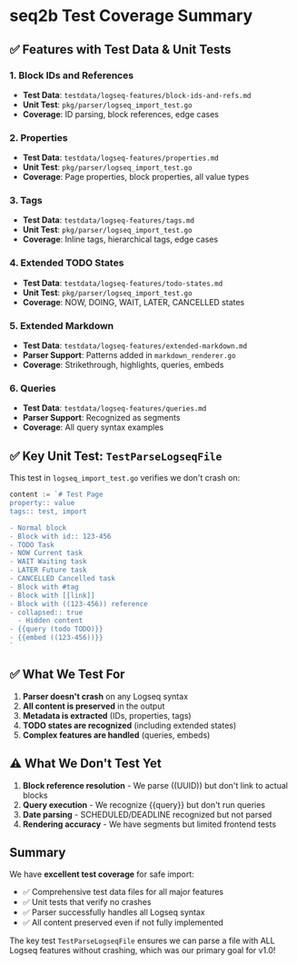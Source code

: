 # seq2b Test Coverage Summary

## ✅ Features with Test Data & Unit Tests

### 1. **Block IDs and References**
- **Test Data**: `testdata/logseq-features/block-ids-and-refs.md`
- **Unit Test**: `pkg/parser/logseq_import_test.go`
- **Coverage**: ID parsing, block references, edge cases

### 2. **Properties**  
- **Test Data**: `testdata/logseq-features/properties.md`
- **Unit Test**: `pkg/parser/logseq_import_test.go`
- **Coverage**: Page properties, block properties, all value types

### 3. **Tags**
- **Test Data**: `testdata/logseq-features/tags.md`
- **Unit Test**: `pkg/parser/logseq_import_test.go`
- **Coverage**: Inline tags, hierarchical tags, edge cases

### 4. **Extended TODO States**
- **Test Data**: `testdata/logseq-features/todo-states.md`
- **Unit Test**: `pkg/parser/logseq_import_test.go`
- **Coverage**: NOW, DOING, WAIT, LATER, CANCELLED states

### 5. **Extended Markdown**
- **Test Data**: `testdata/logseq-features/extended-markdown.md`
- **Parser Support**: Patterns added in `markdown_renderer.go`
- **Coverage**: Strikethrough, highlights, queries, embeds

### 6. **Queries**
- **Test Data**: `testdata/logseq-features/queries.md`
- **Parser Support**: Recognized as segments
- **Coverage**: All query syntax examples

## ✅ Key Unit Test: `TestParseLogseqFile`

This test in `logseq_import_test.go` verifies we don't crash on:
```go
content := `# Test Page
property:: value
tags:: test, import

- Normal block
- Block with id:: 123-456
- TODO Task
- NOW Current task
- WAIT Waiting task
- LATER Future task
- CANCELLED Cancelled task
- Block with #tag
- Block with [[link]]
- Block with ((123-456)) reference
- collapsed:: true
  - Hidden content
- {{query (todo TODO)}}
- {{embed ((123-456))}}
`
```

## ✅ What We Test For

1. **Parser doesn't crash** on any Logseq syntax
2. **All content is preserved** in the output
3. **Metadata is extracted** (IDs, properties, tags)
4. **TODO states are recognized** (including extended states)
5. **Complex features are handled** (queries, embeds)

## ⚠️ What We Don't Test Yet

1. **Block reference resolution** - We parse ((UUID)) but don't link to actual blocks
2. **Query execution** - We recognize {{query}} but don't run queries
3. **Date parsing** - SCHEDULED/DEADLINE recognized but not parsed
4. **Rendering accuracy** - We have segments but limited frontend tests

## Summary

We have **excellent test coverage** for safe import:
- ✅ Comprehensive test data files for all major features
- ✅ Unit tests that verify no crashes
- ✅ Parser successfully handles all Logseq syntax
- ✅ All content preserved even if not fully implemented

The key test `TestParseLogseqFile` ensures we can parse a file with ALL Logseq features without crashing, which was our primary goal for v1.0!
